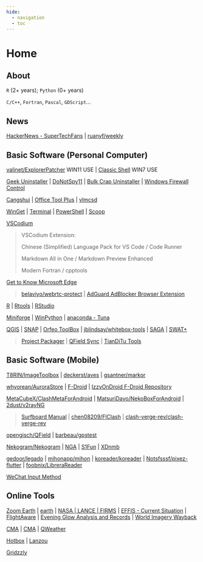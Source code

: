 ```yaml
---
hide:
  - navigation
  - toc
---
```


# Home

## About

`R` (2+ years); `Python` (0+ years)

`C/C++`, `Fortran`, `Pascal`, `GDScript`...

## News

[HackerNews - SuperTechFans](https://www.supertechfans.com/cn/) | [ruanyf/weekly](https://www.ruanyifeng.com/blog/)

## Basic Software (Personal Computer)

[valinet/ExplorerPatcher](https://github.com/valinet/ExplorerPatcher) WIN11 USE | [Classic Shell](https://www.classicshell.net/) WIN7 USE

[Geek Uninstaller](https://geekuninstaller.com/) | [DoNotSpy11](https://pxc-coding.com/donotspy11/) | [Bulk Crap Uninstaller](https://www.bcuninstaller.com/) | [Windows Firewall Control](https://www.binisoft.org/wfc.php)

[Cangshui](https://kms.cangshui.net/) | [Office Tool Plus](https://github.com/YerongAI/Office-Tool) | [vlmcsd](https://github.com/Wind4/vlmcsd)

[WinGet](https://github.com/microsoft/winget-cli) | [Terminal](https://github.com/microsoft/terminal) | [PowerShell](https://github.com/PowerShell/PowerShell) | [Scoop](https://github.com/ScoopInstaller/Scoop)

[VSCodium](https://github.com/VSCodium/vscodium)

> VSCodium Extension: 
> 
> Chinese (Simplified) Language Pack for VS Code / Code Runner
> 
> Markdown All in One / Markdown Preview Enhanced
>
> Modern Fortran / cpptools

[Get to Know Microsoft Edge](https://www.microsoft.com/en-gb/edge)

> [belaviyo/webrtc-protect](https://github.com/belaviyo/webrtc-protect/) | [AdGuard AdBlocker Browser Extension](https://adguard.com/en/adguard-browser-extension/overview.html)

[R](https://mirrors.tuna.tsinghua.edu.cn/CRAN/bin/windows/base/) | [Rtools](https://mirrors.tuna.tsinghua.edu.cn/CRAN/bin/windows/Rtools/) | [RStudio](https://posit.co/download/rstudio-desktop/)

[Miniforge](https://github.com/conda-forge/miniforge) | [WinPython](https://github.com/winpython/winpython) | [anaconda - Tuna](https://mirrors.tuna.tsinghua.edu.cn/help/anaconda/)

[QGIS](https://qgis.org/en/site/) | [SNAP](https://step.esa.int/main/toolboxes/snap/) | [Orfeo ToolBox](https://www.orfeo-toolbox.org/) | [jblindsay/whitebox-tools](https://github.com/jblindsay/whitebox-tools) | [SAGA](https://saga-gis.sourceforge.io/en/index.html) | [SWAT+](https://swatplus.gitbook.io/docs)

> [Project Packager](https://plugins.qgis.org/plugins/ProjectPackager/) | [QField Sync](https://plugins.qgis.org/plugins/qfieldsync/) | [TianDiTu Tools](https://plugins.qgis.org/plugins/tianditu-tools/)

## Basic Software (Mobile)

[T8RIN/ImageToolbox](https://github.com/T8RIN/ImageToolbox) | [deckerst/aves](https://github.com/deckerst/aves) | [gsantner/markor](https://github.com/gsantner/markor)

[whyorean/AuroraStore](https://github.com/whyorean/AuroraStore) | [F-Droid](https://f-droid.org/) | [IzzyOnDroid F-Droid Repository](https://apt.izzysoft.de/fdroid/)

[MetaCubeX/ClashMetaForAndroid](https://github.com/MetaCubeX/ClashMetaForAndroid) | [MatsuriDayo/NekoBoxForAndroid](https://github.com/MatsuriDayo/NekoBoxForAndroid) | [2dust/v2rayNG](https://github.com/2dust/v2rayNG)

> [Surfboard Manual](https://getsurfboard.com/) | [chen08209/FlClash](https://github.com/chen08209/FlClash) | [clash-verge-rev/clash-verge-rev](https://github.com/clash-verge-rev/clash-verge-rev)

[opengisch/QField](https://github.com/opengisch/QField) | [barbeau/gpstest](https://github.com/barbeau/gpstest)

[Nekogram/Nekogram](https://github.com/Nekogram/Nekogram) | [NGA](https://f-droid.org/zh_Hans/packages/gov.anzong.androidnga/) | [S1Fun](https://s1fun.koalcat.com/) | [XDnmb](https://app.nmbxd.com/)

[gedoor/legado](https://github.com/gedoor/legado) | [mihonapp/mihon](https://github.com/mihonapp/mihon) | [koreader/koreader](https://github.com/koreader/koreader) | [Notsfsssf/pixez-flutter](https://github.com/Notsfsssf/pixez-flutter) | [foobnix/LibreraReader](https://github.com/foobnix/LibreraReader)

[WeChat Input Method](https://z.weixin.qq.com/)

## Online Tools

[Zoom Earth](https://zoom.earth/maps/satellite/) | [earth](https://earth.nullschool.net/) | [NASA | LANCE | FIRMS](https://firms.modaps.eosdis.nasa.gov/map/) | [EFFIS - Current Situation](https://forest-fire.emergency.copernicus.eu/apps/effis_current_situation/) | [FlightAware](https://zh.flightaware.com/) | [Evening Glow Analysis and Records](https://www.sunsetbot.top/map/) | [World Imagery Wayback](https://livingatlas.arcgis.com/wayback/)

[CMA](https://sci.cma.cn/dataGis/static/gridgis/#/pcindex) | [CMA](https://data.cma.cn/dataGis/static/grid4/#/pcindex) | [QWeather](https://www.qweather.com/weather)

[Hotbox](https://www.hotbox.fun/) | [Lanzou](https://pc.woozooo.com/)

[Gridzzly](http://www.gridzzly.com/)
